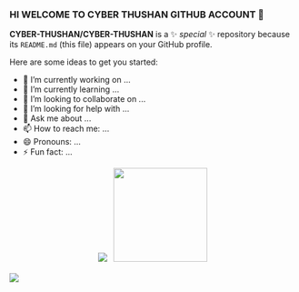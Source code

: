 ### HI WELCOME TO CYBER THUSHAN GITHUB ACCOUNT 👋

**CYBER-THUSHAN/CYBER-THUSHAN** is a ✨ _special_ ✨ repository because its `README.md` (this file) appears on your GitHub profile.

Here are some ideas to get you started:

- 🔭 I’m currently working on ...
- 🌱 I’m currently learning ...
- 👯 I’m looking to collaborate on ...
- 🤔 I’m looking for help with ...
- 💬 Ask me about ...
- 📫 How to reach me: ...
- 😄 Pronouns: ...
- ⚡ Fun fact: ...


<div align="center">   
    <img src="https://github-readme-stats.vercel.app/api/top-langs/?username=mrhansamala&layout=compact&theme=react"/>
    &nbsp;
    <img height="165px" src="https://github-readme-stats.vercel.app/api?username=mrhansamala&count_private=true&show_icons=true&custom_title=Github%20Stats&hide=issues&theme=react"/>
</div>

<br>
﻿<img src="https://user-images.githubusercontent.com/73097560/115834477-dbab4500-a447-11eb-908a-139a6edaec5c.gif">
